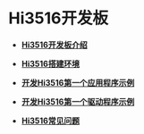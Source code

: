 # Hi3516开发板<a name="ZH-CN_TOPIC_0000001053139194"></a>

-   **[Hi3516开发板介绍](Hi3516开发板介绍.md)**  

-   **[Hi3516搭建环境](Hi3516搭建环境.md)**  

-   **[开发Hi3516第一个应用程序示例](开发Hi3516第一个应用程序示例.md)**  

-   **[开发Hi3516第一个驱动程序示例](开发Hi3516第一个驱动程序示例.md)**  

-   **[Hi3516常见问题](Hi3516常见问题.md)**  


